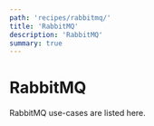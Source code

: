 ```yaml
---
path: 'recipes/rabbitmq/'
title: 'RabbitMQ'
description: 'RabbitMQ'
summary: true
---
```


# RabbitMQ

RabbitMQ use-cases are listed here.
